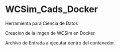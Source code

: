 # WCSim_Cads_Docker
Herramienta para Ciencia de Datos

Creacion de la imgen de WCSim en Docker


Archivo de Entrada a ejecutar dentro del contenedor.
